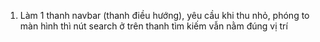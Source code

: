 1. Làm 1 thanh navbar (thanh điều hướng), yêu cầu khi thu nhỏ, phóng to màn hình thì nút search ở trên thanh tìm kiếm vẫn nằm đúng vị trí